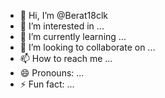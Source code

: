 - 👋 Hi, I’m @Berat18clk
- 👀 I’m interested in ...
- 🌱 I’m currently learning ...
- 💞️ I’m looking to collaborate on ...
- 📫 How to reach me ...
- 😄 Pronouns: ...
- ⚡ Fun fact: ...

<!---
Berat18clk/Berat18clk is a ✨ special ✨ repository because its `README.md` (this file) appears on your GitHub profile.
You can click the Preview link to take a look at your changes.
--->
